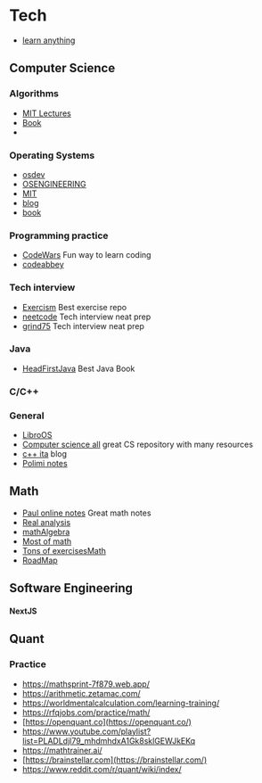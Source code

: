 
# Tech
- [learn anything](http://www.learn-anything.xyz)

## Computer Science
### Algorithms
  - [MIT Lectures](https://ocw.mit.edu/courses/6-006-introduction-to-algorithms-spring-2020/)
  - [Book]([https://ocw.mit.edu/courses/6-006-introduction-to-algorithms-spring-2020/](https://dl.ebooksworld.ir/books/Introduction.to.Algorithms.4th.Leiserson.Stein.Rivest.Cormen.MIT.Press.9780262046305.EBooksWorld.ir.pdf))
  - 
### Operating Systems 
 - [osdev](https://wiki.osdev.org/Main_Page)
 - [OSENGINEERING](https://ocw.mit.edu/courses/6-828-operating-system-engineering-fall-2012/pages/syllabus/)
- [MIT](https://pdos.csail.mit.edu/6.828/2018/overview.html)
- [blog](https://os.phil-opp.com/)
 - [book](https://drive.uqu.edu.sa/_/mskhayat/files/MySubjects/2017SS%20Operating%20Systems/Abraham%20Silberschatz-Operating%20System%20Concepts%20(9th,2012_12).pdf)

### Programming practice
- [CodeWars](https://www.codewars.com/) Fun way to learn coding
- [codeabbey](https://www.codeabbey.com/)
  
### Tech interview
- [Exercism](notion://www.notion.so/exercism.org) Best exercise repo
- [neetcode](notion://www.notion.so/neetcode.io) Tech interview neat prep
- [grind75](https://www.techinterviewhandbook.org/grind75) Tech interview neat prep

### Java
- [HeadFirstJava](https://www.amazon.co.uk/Head-First-Java-3rd-Brain-Friendly/dp/1491910771) Best Java Book

### C/C++


### General 
- [LibroOS](https://il-libro-open-source.github.io/)
- [Computer science all](https://github.com/ossu/computer-science) great CS repository with many resources
- [c++ ita](https://marcoarena.wordpress.com/) blog
- [Polimi notes](https://github.com/martinopiaggi/polimi-notes)

## Math
- [Paul online notes](https://tutorial.math.lamar.edu/) Great math notes
- [Real analysis](https://www.jirka.org/ra/)
- [math](https://www.jirka.org/ra/)[Algebra](https://open.math.uwaterloo.ca/)
- [Most of math](https://raw.githubusercontent.com/pelegs/maths_book/main/bookmain.pdf)
- [Tons of exercises](https://archive.org/details/berkeleyproblemsinmathematics1/mode/2up)[Math](https://github.com/TalalAlrawajfeh/mathematics-roadmap)
- [RoadMap](https://github.com/TalalAlrawajfeh/mathematics-roadmap)

## Software Engineering
#### NextJS

## Quant
### Practice
- https://mathsprint-7f879.web.app/
- https://arithmetic.zetamac.com/
- https://worldmentalcalculation.com/learning-training/
- https://rfqjobs.com/practice/math/
- [https://openquant.co](https://openquant.co/)
- https://www.youtube.com/playlist?list=PLADLdjl79_mhdmhdxA1Gk8sklGEWJkEKq
- https://mathtrainer.ai/
- [https://brainstellar.com](https://brainstellar.com/)
- https://www.reddit.com/r/quant/wiki/index/


